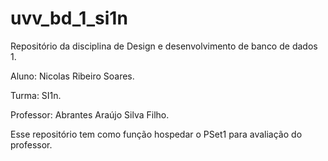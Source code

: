 # uvv_bd_1_si1n
<p> Repositório da disciplina de Design e desenvolvimento de banco de dados 1. </p>
<p> Aluno: Nicolas Ribeiro Soares.</p>
<p> Turma: SI1n.</p>
<p> Professor: Abrantes Araújo Silva Filho.</p>
<p> Esse repositório tem como função hospedar o PSet1 para avaliação do professor.</p>
